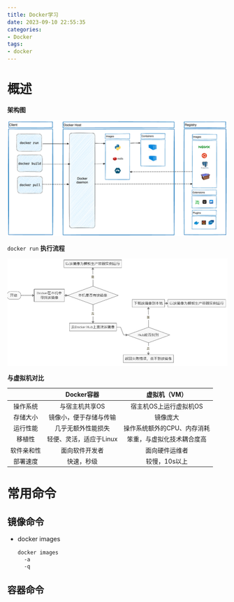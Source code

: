 ```yaml
---
title: Docker学习
date: 2023-09-10 22:55:35
categories:
- Docker
tags: 
- docker
---
```


# 概述

**架构图**

![Docker Architecture diagram](../images/docker-architecture.png)



`docker run` **执行流程**

![Docker Run](../images/docker-run.png)



**与虚拟机对比**

|            |       Docker容器        |        虚拟机（VM）         |
| :--------: | :---------------------: | :-------------------------: |
|  操作系统  |     与宿主机共享OS      |   宿主机OS上运行虚拟机OS    |
|  存储大小  | 镜像小，便于存储与传输  |          镜像庞大           |
|  运行性能  |   几乎无额外性能损失    | 操作系统额外的CPU、内存消耗 |
|   移植性   | 轻便、灵活，适应于Linux | 笨重，与虚拟化技术耦合度高  |
| 软件亲和性 |     面向软件开发者      |       面向硬件运维者        |
|  部署速度  |       快速，秒级        |        较慢，10s以上        |

# 常用命令

## 镜像命令

- docker images

  ```shell
  docker images
  	-a
  	-q
  ```

  

## 容器命令

